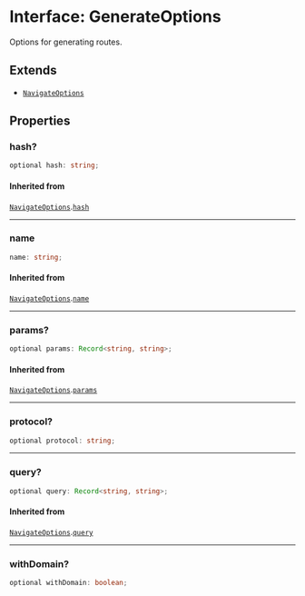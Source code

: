 # Interface: GenerateOptions

Options for generating routes.

## Extends

- [`NavigateOptions`](NavigateOptions.md)

## Properties

### hash?

```ts
optional hash: string;
```

#### Inherited from

[`NavigateOptions`](NavigateOptions.md).[`hash`](NavigateOptions.md#hash)

***

### name

```ts
name: string;
```

#### Inherited from

[`NavigateOptions`](NavigateOptions.md).[`name`](NavigateOptions.md#name)

***

### params?

```ts
optional params: Record<string, string>;
```

#### Inherited from

[`NavigateOptions`](NavigateOptions.md).[`params`](NavigateOptions.md#params)

***

### protocol?

```ts
optional protocol: string;
```

***

### query?

```ts
optional query: Record<string, string>;
```

#### Inherited from

[`NavigateOptions`](NavigateOptions.md).[`query`](NavigateOptions.md#query)

***

### withDomain?

```ts
optional withDomain: boolean;
```
